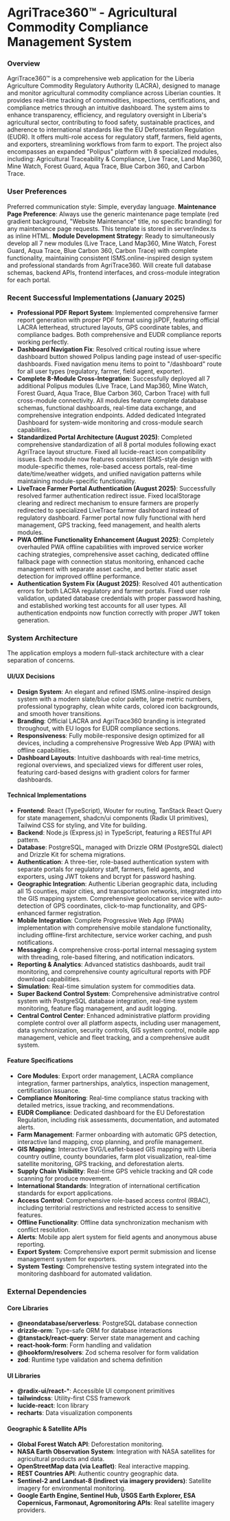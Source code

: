# AgriTrace360™ - Agricultural Commodity Compliance Management System

### Overview
AgriTrace360™ is a comprehensive web application for the Liberia Agriculture Commodity Regulatory Authority (LACRA), designed to manage and monitor agricultural commodity compliance across Liberian counties. It provides real-time tracking of commodities, inspections, certifications, and compliance metrics through an intuitive dashboard. The system aims to enhance transparency, efficiency, and regulatory oversight in Liberia's agricultural sector, contributing to food safety, sustainable practices, and adherence to international standards like the EU Deforestation Regulation (EUDR). It offers multi-role access for regulatory staff, farmers, field agents, and exporters, streamlining workflows from farm to export. The project also encompasses an expanded "Polipus" platform with 8 specialized modules, including: Agricultural Traceability & Compliance, Live Trace, Land Map360, Mine Watch, Forest Guard, Aqua Trace, Blue Carbon 360, and Carbon Trace.

### User Preferences
Preferred communication style: Simple, everyday language.
**Maintenance Page Preference**: Always use the generic maintenance page template (red gradient background, "Website Maintenance" title, no specific branding) for any maintenance page requests. This template is stored in server/index.ts as inline HTML.
**Module Development Strategy**: Ready to simultaneously develop all 7 new modules (Live Trace, Land Map360, Mine Watch, Forest Guard, Aqua Trace, Blue Carbon 360, Carbon Trace) with complete functionality, maintaining consistent ISMS.online-inspired design system and professional standards from AgriTrace360. Will create full database schemas, backend APIs, frontend interfaces, and cross-module integration for each portal.

### Recent Successful Implementations (January 2025)
- **Professional PDF Report System**: Implemented comprehensive farmer report generation with proper PDF format using jsPDF, featuring official LACRA letterhead, structured layouts, GPS coordinate tables, and compliance badges. Both comprehensive and EUDR compliance reports working perfectly.
- **Dashboard Navigation Fix**: Resolved critical routing issue where dashboard button showed Polipus landing page instead of user-specific dashboards. Fixed navigation menu items to point to "/dashboard" route for all user types (regulatory, farmer, field agent, exporter).
- **Complete 8-Module Cross-Integration**: Successfully deployed all 7 additional Polipus modules (Live Trace, Land Map360, Mine Watch, Forest Guard, Aqua Trace, Blue Carbon 360, Carbon Trace) with full cross-module connectivity. All modules feature complete database schemas, functional dashboards, real-time data exchange, and comprehensive integration endpoints. Added dedicated Integrated Dashboard for system-wide monitoring and cross-module search capabilities.
- **Standardized Portal Architecture (August 2025)**: Completed comprehensive standardization of all 8 portal modules following exact AgriTrace layout structure. Fixed all lucide-react icon compatibility issues. Each module now features consistent ISMS-style design with module-specific themes, role-based access portals, real-time date/time/weather widgets, and unified navigation patterns while maintaining module-specific functionality.
- **LiveTrace Farmer Portal Authentication (August 2025)**: Successfully resolved farmer authentication redirect issue. Fixed localStorage clearing and redirect mechanism to ensure farmers are properly redirected to specialized LiveTrace farmer dashboard instead of regulatory dashboard. Farmer portal now fully functional with herd management, GPS tracking, feed management, and health alerts modules.
- **PWA Offline Functionality Enhancement (August 2025)**: Completely overhauled PWA offline capabilities with improved service worker caching strategies, comprehensive asset caching, dedicated offline fallback page with connection status monitoring, enhanced cache management with separate asset cache, and better static asset detection for improved offline performance.
- **Authentication System Fix (August 2025)**: Resolved 401 authentication errors for both LACRA regulatory and farmer portals. Fixed user role validation, updated database credentials with proper password hashing, and established working test accounts for all user types. All authentication endpoints now function correctly with proper JWT token generation.

### System Architecture
The application employs a modern full-stack architecture with a clear separation of concerns.

#### UI/UX Decisions
- **Design System**: An elegant and refined ISMS.online-inspired design system with a modern slate/blue color palette, large metric numbers, professional typography, clean white cards, colored icon backgrounds, and smooth hover transitions.
- **Branding**: Official LACRA and AgriTrace360 branding is integrated throughout, with EU logos for EUDR compliance sections.
- **Responsiveness**: Fully mobile-responsive design optimized for all devices, including a comprehensive Progressive Web App (PWA) with offline capabilities.
- **Dashboard Layouts**: Intuitive dashboards with real-time metrics, regional overviews, and specialized views for different user roles, featuring card-based designs with gradient colors for farmer dashboards.

#### Technical Implementations
- **Frontend**: React (TypeScript), Wouter for routing, TanStack React Query for state management, shadcn/ui components (Radix UI primitives), Tailwind CSS for styling, and Vite for building.
- **Backend**: Node.js (Express.js) in TypeScript, featuring a RESTful API pattern.
- **Database**: PostgreSQL, managed with Drizzle ORM (PostgreSQL dialect) and Drizzle Kit for schema migrations.
- **Authentication**: A three-tier, role-based authentication system with separate portals for regulatory staff, farmers, field agents, and exporters, using JWT tokens and bcrypt for password hashing.
- **Geographic Integration**: Authentic Liberian geographic data, including all 15 counties, major cities, and transportation networks, integrated into the GIS mapping system. Comprehensive geolocation service with auto-detection of GPS coordinates, click-to-map functionality, and GPS-enhanced farmer registration.
- **Mobile Integration**: Complete Progressive Web App (PWA) implementation with comprehensive mobile standalone functionality, including offline-first architecture, service worker caching, and push notifications.
- **Messaging**: A comprehensive cross-portal internal messaging system with threading, role-based filtering, and notification indicators.
- **Reporting & Analytics**: Advanced statistics dashboards, audit trail monitoring, and comprehensive county agricultural reports with PDF download capabilities.
- **Simulation**: Real-time simulation system for commodities data.
- **Super Backend Control System**: Comprehensive administrative control system with PostgreSQL database integration, real-time system monitoring, feature flag management, and audit logging.
- **Central Control Center**: Enhanced administrative platform providing complete control over all platform aspects, including user management, data synchronization, security controls, GIS system control, mobile app management, vehicle and fleet tracking, and a comprehensive audit system.

#### Feature Specifications
- **Core Modules**: Export order management, LACRA compliance integration, farmer partnerships, analytics, inspection management, certification issuance.
- **Compliance Monitoring**: Real-time compliance status tracking with detailed metrics, issue tracking, and recommendations.
- **EUDR Compliance**: Dedicated dashboard for the EU Deforestation Regulation, including risk assessments, documentation, and automated alerts.
- **Farm Management**: Farmer onboarding with automatic GPS detection, interactive land mapping, crop planning, and profile management.
- **GIS Mapping**: Interactive SVG/Leaflet-based GIS mapping with Liberia country outline, county boundaries, farm plot visualization, real-time satellite monitoring, GPS tracking, and deforestation alerts.
- **Supply Chain Visibility**: Real-time GPS vehicle tracking and QR code scanning for produce movement.
- **International Standards**: Integration of international certification standards for export applications.
- **Access Control**: Comprehensive role-based access control (RBAC), including territorial restrictions and restricted access to sensitive features.
- **Offline Functionality**: Offline data synchronization mechanism with conflict resolution.
- **Alerts**: Mobile app alert system for field agents and anonymous abuse reporting.
- **Export System**: Comprehensive export permit submission and license management system for exporters.
- **System Testing**: Comprehensive testing system integrated into the monitoring dashboard for automated validation.

### External Dependencies

#### Core Libraries
- **@neondatabase/serverless**: PostgreSQL database connection
- **drizzle-orm**: Type-safe ORM for database interactions
- **@tanstack/react-query**: Server state management and caching
- **react-hook-form**: Form handling and validation
- **@hookform/resolvers**: Zod schema resolver for form validation
- **zod**: Runtime type validation and schema definition

#### UI Libraries
- **@radix-ui/react-***: Accessible UI component primitives
- **tailwindcss**: Utility-first CSS framework
- **lucide-react**: Icon library
- **recharts**: Data visualization components

#### Geographic & Satellite APIs
- **Global Forest Watch API**: Deforestation monitoring.
- **NASA Earth Observation System**: Integration with NASA satellites for agricultural products and data.
- **OpenStreetMap data (via Leaflet)**: Real interactive mapping.
- **REST Countries API**: Authentic country geographic data.
- **Sentinel-2 and Landsat-8 (indirect via imagery providers)**: Satellite imagery for environmental monitoring.
- **Google Earth Engine, Sentinel Hub, USGS Earth Explorer, ESA Copernicus, Farmonaut, Agromonitoring APIs**: Real satellite imagery providers.